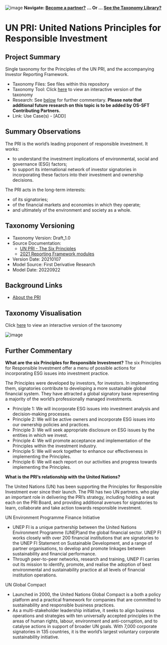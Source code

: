 ![image](https://user-images.githubusercontent.com/112073913/188821900-0c411acf-fbdd-4163-adc9-3ba4e2be78df.png)
**Navigate: [Become a partner?](https://github.com/OS-SFT/06-COLLABORATORS-PARTNERS)**
**... Or ... [See the Taxonomy Library?](https://github.com/orgs/OS-SFT/projects/2)**

# UN PRI: United Nations Principles for Responsible Investment

## Project Summary

Single taxonomy for the Principles of the UN PRI, and the accompanying Investor Reporting Framework.
- Taxonomy Files: See files within this repository
- Taxonomy Tool: Click [here](https://os-sft.solidatus.com/viewer/share/arc3lJhxVvBDa5Ck57175WroKHqIEVMC) to view an interactive version of the taxonomy
- Research: See [below](https://github.com/OS-SFT/Taxonomy-Mappings-Library/tree/main/Single%20Taxonomies/UN%20PRI#further-commentary) for further commentary. **Please note that additional future research on this topic is to be added by OS-SFT Contributing Partners.**
- Link: Use Case(s) - [ADD]

## Summary Observations

The PRI is the world’s leading proponent of responsible investment. It works:
- to understand the investment implications of environmental, social and governance (ESG) factors;
- to support its international network of investor signatories in incorporating these factors into their investment and ownership decisions.

The PRI acts in the long-term interests:
- of its signatories;
- of the financial markets and economies in which they operate;
- and ultimately of the environment and society as a whole.

## Taxonomy Versioning

- Taxonomy Version: Draft_1.0
- Source Documentation:
  - [UN PRI - The Six Principles](https://www.unpri.org/about-us/what-are-the-principles-for-responsible-investment)
  - [2021 Reporting Framework modules](https://www.unpri.org/reporting-and-assessment/reporting-and-assessment-archive/6567.article)
- Version Date: 20210107
- Model Source: First Derivative Research
- Model Date: 20220922

## Background Links

- [About the PRI](https://www.unpri.org/about-us/about-the-pri)

## Taxonomy Visualisation

Click [here](https://os-sft.solidatus.com/viewer/share/arc3lJhxVvBDa5Ck57175WroKHqIEVMC) to view an interactive version of the taxonomy

![image](https://github.com/OS-SFT/Taxonomy-Mappings-Library/assets/112079442/10d6bf76-04ab-40a9-afb9-7e6c2b8953f1)

## Further Commentary

**What are the six Principles for Responsible Investment?**
The six Principles for Responsible Investment offer a menu of possible actions for incorporating ESG issues into investment practice.

The Principles were developed by investors, for investors. In implementing them, signatories contribute to developing a more sustainable global financial system. They have attracted a global signatory base representing a majority of the world’s professionally managed investments.

- Principle 1: We will incorporate ESG issues into investment analysis and decision-making processes.
- Principle 2: We will be active owners and incorporate ESG issues into our ownership policies and practices.
- Principle 3: We will seek appropriate disclosure on ESG issues by the entities in which we invest.
- Principle 4: We will promote acceptance and implementation of the Principles within the investment industry.
- Principle 5: We will work together to enhance our effectiveness in implementing the Principles.
- Principle 6: We will each report on our activities and progress towards implementing the Principles.

**What is the PRI’s relationship with the United Nations?**

The United Nations (UN) has been supporting the Principles for Responsible Investment ever since their launch. The PRI has two UN partners. who play an important role in delivering the PRI’s strategy, including holding a seat each on the PRI Board, and providing additional avenues for signatories to learn, collaborate and take action towards responsible investment.

UN Environment Programme Finance Initiative

- UNEP FI is a unique partnership between the United Nations Environment Programme (UNEP)and the global financial sector. UNEP FI works closely with over 200 financial institutions that are signatories to the UNEP FI Statement on Sustainable Development, and a range of partner organisations, to develop and promote linkages between sustainability and financial performance.
- Through peer-to-peer networks, research and training, UNEP FI carries out its mission to identify, promote, and realise the adoption of best environmental and sustainability practice at all levels of financial institution operations.

UN Global Compact

- Launched in 2000, the United Nations Global Compact is a both a policy platform and a practical framework for companies that are committed to sustainability and responsible business practices.
- As a multi-stakeholder leadership initiative, it seeks to align business operations and strategies with ten universally accepted principles in the areas of human rights, labour, environment and anti-corruption, and to catalyse actions in support of broader UN goals. With 7,000 corporate signatories in 135 countries, it is the world’s largest voluntary corporate sustainability initiative.
